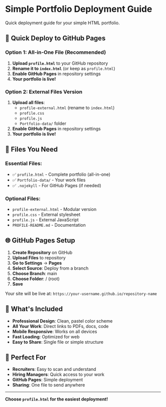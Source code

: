 # Simple Portfolio Deployment Guide

Quick deployment guide for your simple HTML portfolio.

## 🚀 Quick Deploy to GitHub Pages

### Option 1: All-in-One File (Recommended)
1. **Upload `profile.html`** to your GitHub repository
2. **Rename it to `index.html`** (or keep as `profile.html`)
3. **Enable GitHub Pages** in repository settings
4. **Your portfolio is live!**

### Option 2: External Files Version
1. **Upload all files**:
   - `profile-external.html` (rename to `index.html`)
   - `profile.css`
   - `profile.js`
   - `Portfolio-data/` folder
2. **Enable GitHub Pages** in repository settings
3. **Your portfolio is live!**

## 📁 Files You Need

### Essential Files:
- ✅ `profile.html` - Complete portfolio (all-in-one)
- ✅ `Portfolio-data/` - Your work files
- ✅ `.nojekyll` - For GitHub Pages (if needed)

### Optional Files:
- `profile-external.html` - Modular version
- `profile.css` - External stylesheet
- `profile.js` - External JavaScript
- `PROFILE-README.md` - Documentation

## 🌐 GitHub Pages Setup

1. **Create Repository** on GitHub
2. **Upload Files** to repository
3. **Go to Settings** → **Pages**
4. **Select Source**: Deploy from a branch
5. **Choose Branch**: main
6. **Choose Folder**: / (root)
7. **Save**

Your site will be live at: `https://your-username.github.io/repository-name`

## 🎯 What's Included

- **Professional Design**: Clean, pastel color scheme
- **All Your Work**: Direct links to PDFs, docs, code
- **Mobile Responsive**: Works on all devices
- **Fast Loading**: Optimized for web
- **Easy to Share**: Single file or simple structure

## 📱 Perfect For

- **Recruiters**: Easy to scan and understand
- **Hiring Managers**: Quick access to your work
- **GitHub Pages**: Simple deployment
- **Sharing**: One file to send anywhere

---

**Choose `profile.html` for the easiest deployment!**
